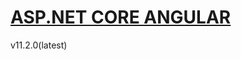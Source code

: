 # [ASP.NET CORE ANGULAR](https://docs.aspnetzero.com/en/aspnet-core-angular/latest/)

v11.2.0(latest)
